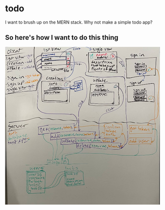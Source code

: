 # todo
I want to brush up on the MERN stack. Why not make a simple todo app?

## So here's how I want to do this thing
![Diagram](https://raw.githubusercontent.com/red2fred2/todo/main/Diagram.jpg)
